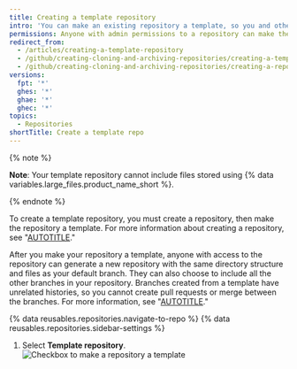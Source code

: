 ```yaml
---
title: Creating a template repository
intro: 'You can make an existing repository a template, so you and others can generate new repositories with the same directory structure, branches, and files.'
permissions: Anyone with admin permissions to a repository can make the repository a template.
redirect_from:
  - /articles/creating-a-template-repository
  - /github/creating-cloning-and-archiving-repositories/creating-a-template-repository
  - /github/creating-cloning-and-archiving-repositories/creating-a-repository-on-github/creating-a-template-repository
versions:
  fpt: '*'
  ghes: '*'
  ghae: '*'
  ghec: '*'
topics:
  - Repositories
shortTitle: Create a template repo
---
```

{% note %}

**Note**: Your template repository cannot include files stored using {% data variables.large_files.product_name_short %}.

{% endnote %}

To create a template repository, you must create a repository, then make the repository a template. For more information about creating a repository, see "[AUTOTITLE](/repositories/creating-and-managing-repositories/creating-a-new-repository)."

After you make your repository a template, anyone with access to the repository can generate a new repository with the same directory structure and files as your default branch. They can also choose to include all the other branches in your repository. Branches created from a template have unrelated histories, so you cannot create pull requests or merge between the branches. For more information, see "[AUTOTITLE](/repositories/creating-and-managing-repositories/creating-a-repository-from-a-template)."

{% data reusables.repositories.navigate-to-repo %}
{% data reusables.repositories.sidebar-settings %}
1. Select **Template repository**.
  ![Checkbox to make a repository a template](/assets/images/help/repository/template-repository-checkbox.png)
